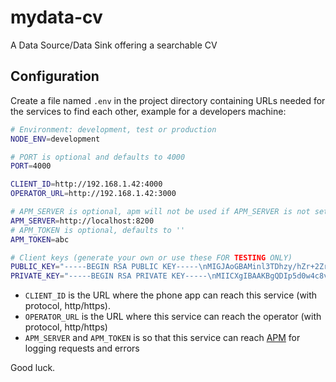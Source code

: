 # mydata-cv

A Data Source/Data Sink offering a searchable CV

## Configuration

Create a file named `.env` in the project directory containing URLs needed for the services to find each other, example for a developers machine:

```bash
# Environment: development, test or production
NODE_ENV=development

# PORT is optional and defaults to 4000
PORT=4000

CLIENT_ID=http://192.168.1.42:4000
OPERATOR_URL=http://192.168.1.42:3000

# APM_SERVER is optional, apm will not be used if APM_SERVER is not set
APM_SERVER=http://localhost:8200
# APM_TOKEN is optional, defaults to ''
APM_TOKEN=abc

# Client keys (generate your own or use these FOR TESTING ONLY)
PUBLIC_KEY="-----BEGIN RSA PUBLIC KEY-----\nMIGJAoGBAMinl3TDhzy/hZr+2ZrUMwveG+1eawsHqxUXOsdqARKfsBHTRYFPr+GW\nff9iNezU5yBBORtc/jVnPwto/lBhn2+jLCtcPuK5od8AEeiWGJbfL2np8P0/qg0O\n80qhLrMU47uuoEdTe9mbnB8A+N4OrC2WhPBj3zd9yAp1zLNPOk6NAgMBAAE=\n-----END RSA PUBLIC KEY-----\n"
PRIVATE_KEY="-----BEGIN RSA PRIVATE KEY-----\nMIICXgIBAAKBgQDIp5d0w4c8v4Wa/tma1DML3hvtXmsLB6sVFzrHagESn7AR00WB\nT6/hln3/YjXs1OcgQTkbXP41Zz8LaP5QYZ9voywrXD7iuaHfABHolhiW3y9p6fD9\nP6oNDvNKoS6zFOO7rqBHU3vZm5wfAPjeDqwtloTwY983fcgKdcyzTzpOjQIDAQAB\nAoGBALGfGYV1KJvv9jdUbhCO03kn7pTbReqHqTyMSa4I+lYgId5FpXtorQsHCxYt\nPAsgFFELK6A7W5SuhrJ1CNri8Bxzh/7gYyj7njBTsjNfuoiK3cIkZBoTvY9K/OB+\nzinNKibWf3SZv9l1qFkaJvaC/+R5DMLb9RXUiWJbhOHqTThJAkEA5i5IOpmUmDl1\nHkYaf1cHbmCdnuQHI1YTlANAk/QsAdzfExK6tsTgIqSq5qd+Q38xtZJQrTvTT6p7\nJX+WQflunwJBAN8pdOrdr1tr1o8m958uLs33zjLk75ScnL+tqlCFEtZTVZWIXScB\n9YVZff5yYONfkuDK0kw631UMSxSA14vL71MCQQCbb+WWrN+LbEGKkAyUsVBzWQsX\noSSw2A+ghBG318tf9qctWhh8E7bHris6VyEMs3f+BTA1y5CG27kNOXteUfJBAkEA\n2QQDwvLaONlhycxnOdE7iujVCQFBSxASDwTff3Ypn2ti6wu1Kt3o2UjyEaNBPVwQ\nBbK3V5JY5OgTi1jQRA6KKQJAQiTQR1sA2xiUhYwF6K4hnojGW1Ew0ZBLND+APkej\nufcVAF5yh+ACYQPUMrgNwgcHFshCEJ9cpePZMotVy7zSFQ==\n-----END RSA PRIVATE KEY-----\n"
```

- `CLIENT_ID` is the URL where the phone app can reach this service (with protocol, http/https).
- `OPERATOR_URL` is the URL where this service can reach the operator (with protocol, http/https)
- `APM_SERVER` and `APM_TOKEN` is so that this service can reach [APM](https://www.npmjs.com/package/elastic-apm-node) for logging requests and errors

Good luck.
